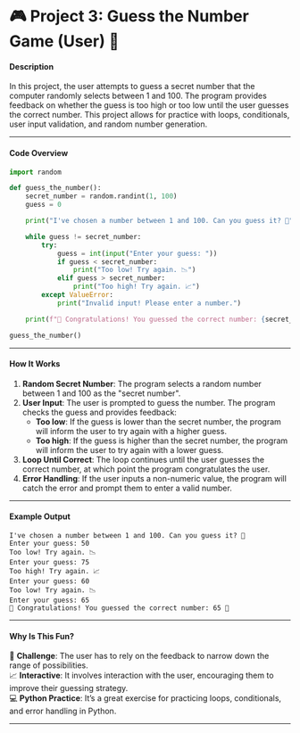 # 🎮 **Project 3: Guess the Number Game (User)** 🤔

#### **Description**  
In this project, the user attempts to guess a secret number that the computer randomly selects between 1 and 100. The program provides feedback on whether the guess is too high or too low until the user guesses the correct number. This project allows for practice with loops, conditionals, user input validation, and random number generation.

---

#### **Code Overview**

```python
import random

def guess_the_number():
    secret_number = random.randint(1, 100)  
    guess = 0

    print("I've chosen a number between 1 and 100. Can you guess it? 🤔")

    while guess != secret_number:
        try:
            guess = int(input("Enter your guess: "))
            if guess < secret_number:
                print("Too low! Try again. 📉")
            elif guess > secret_number:
                print("Too high! Try again. 📈")
        except ValueError:
            print("Invalid input! Please enter a number.")

    print(f"🎉 Congratulations! You guessed the correct number: {secret_number} 🎯")

guess_the_number()
```

---

#### **How It Works**  
1. **Random Secret Number**: The program selects a random number between 1 and 100 as the "secret number".
2. **User Input**: The user is prompted to guess the number. The program checks the guess and provides feedback:
    - **Too low**: If the guess is lower than the secret number, the program will inform the user to try again with a higher guess.
    - **Too high**: If the guess is higher than the secret number, the program will inform the user to try again with a lower guess.
3. **Loop Until Correct**: The loop continues until the user guesses the correct number, at which point the program congratulates the user.
4. **Error Handling**: If the user inputs a non-numeric value, the program will catch the error and prompt them to enter a valid number.

---

#### **Example Output**

```
I've chosen a number between 1 and 100. Can you guess it? 🤔
Enter your guess: 50
Too low! Try again. 📉
Enter your guess: 75
Too high! Try again. 📈
Enter your guess: 60
Too low! Try again. 📉
Enter your guess: 65
🎉 Congratulations! You guessed the correct number: 65 🎯
```

---

#### **Why Is This Fun?**
🎯 **Challenge**: The user has to rely on the feedback to narrow down the range of possibilities.  
📈 **Interactive**: It involves interaction with the user, encouraging them to improve their guessing strategy.  
💻 **Python Practice**: It’s a great exercise for practicing loops, conditionals, and error handling in Python.

---
